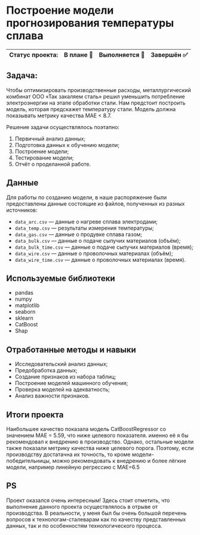 # Построение модели прогнозирования температуры сплава

Статус проекта: | В плане :black_square_button: | Выполняется :black_square_button: | Завершён :white_check_mark: | 
:------------ | :-------------| :-------------| :-------------

## Задача:

Чтобы оптимизировать производственные расходы, металлургический комбинат ООО «Так закаляем сталь» решил уменьшить потребление электроэнергии на этапе обработки стали. Нам предстоит построить модель, которая предскажет температуру стали. Модель должна показывать метрику качества MAE < 8.7.

Решение задачи осуществлялось поэтапно:
1. Первичный анализ данных;
2. Подготовка данных к обучению модели;
3. Построение модели;
4. Тестирование модели;
5. Отчёт о проделанной работе.

## Данные

Для работы по созданию модели, в наше распоряжение были предоставлены данные состоящие из файлов, полученных из разных источников:
- `data_arc.csv` — данные о нагреве сплава электродами;
- `data_temp.csv` — результаты измерения температуры;
- `data_gas.csv` — данные о продувке сплава газом;
- `data_bulk.csv` — данные о подаче сыпучих материалов (объём);
- `data_bulk_time.csv` *—* данные о подаче сыпучих материалов (время);
- `data_wire.csv` — данные о проволочных материалах (объём);
- `data_wire_time.csv` — данные о проволочных материалах (время).

## Используемые библиотеки
- pandas
- numpy
- matplotlib
- seaborn
- sklearn
- CatBoost
- Shap

## Отработанные методы и навыки
- Исследовательский анализ данных;
- Предобработка данных;
- Создание признаков из набора таблиц;
- Построение моделей машинного обучения;
- Проверка моделей на адекватность;
- Анализ важности признаков.
  
## Итоги проекта

Наибольшее качество показала модель CatBoostRegressor со значением MAE = 5.59, что ниже целевого показателя. именно её я бы рекомендовал к внедрению в производство. 
Однако, остальные модели также показали метрику качества ниже целевого порога. Поэтому, если производству достатачна их точность, то кроме модели-победительницы, можно рекомендовать к внедрению и более лёгкие модели, например линейную регрессию с MAE=6.5

## PS

Проект оказался очень интересным! Здесь стоит отметить, что выполнение данного проекта осуществлялось в отрыве от производства. 
В реальности, у меня был бы очень большой перечень вопросов к технологам-сталеварам как по качеству представленных данных, так и по особенностям технологического процесса.
